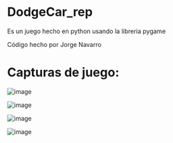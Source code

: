# DodgeCar_rep
Es un juego hecho en python usando la libreria pygame

Código hecho por Jorge Navarro

# Capturas de juego:

![image](https://github.com/user-attachments/assets/3e414ed3-598f-423a-844f-d88284fc4095)

![image](https://github.com/user-attachments/assets/0055f5b6-5d10-4e8b-a1c6-9faf21d875cf)

![image](https://github.com/user-attachments/assets/c6ba323a-2e56-4a5d-8830-bb0058818e38)

![image](https://github.com/user-attachments/assets/c0dd1fce-264b-48eb-8d11-a284a18362d4)
